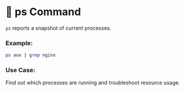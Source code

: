 # 🧠 ps Command

`ps` reports a snapshot of current processes.

### Example:
```bash
ps aux | grep nginx
```

### Use Case:
Find out which processes are running and troubleshoot resource usage.